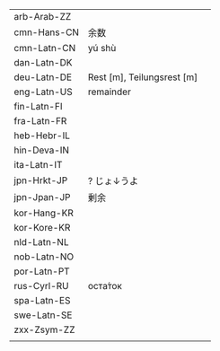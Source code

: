 | | | |
|-|-|-|
| arb-Arab-ZZ |  |  |
| cmn-Hans-CN | 余数 |  |
| cmn-Latn-CN | yú shù |  |
| dan-Latn-DK |  |  |
| deu-Latn-DE | Rest [m], Teilungsrest [m] |  |
| eng-Latn-US | remainder |  |
| fin-Latn-FI |  |  |
| fra-Latn-FR |  |  |
| heb-Hebr-IL |  |  |
| hin-Deva-IN |  |  |
| ita-Latn-IT |  |  |
| jpn-Hrkt-JP | ? じょ↓うよ |  |
| jpn-Jpan-JP | 剰余 |  |
| kor-Hang-KR |  |  |
| kor-Kore-KR |  |  |
| nld-Latn-NL |  |  |
| nob-Latn-NO |  |  |
| por-Latn-PT |  |  |
| rus-Cyrl-RU | оста́ток |  |
| spa-Latn-ES |  |  |
| swe-Latn-SE |  |  |
| zxx-Zsym-ZZ |  |  |
|  |  |  |
